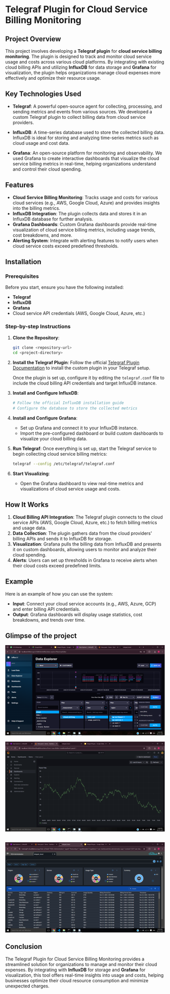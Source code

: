 # Telegraf Plugin for Cloud Service Billing Monitoring

## Project Overview

This project involves developing a **Telegraf plugin** for **cloud service billing monitoring**. The plugin is designed to track and monitor cloud service usage and costs across various cloud platforms. By integrating with existing cloud billing APIs and utilizing **InfluxDB** for data storage and **Grafana** for visualization, the plugin helps organizations manage cloud expenses more effectively and optimize their resource usage.

## Key Technologies Used

- **Telegraf**: A powerful open-source agent for collecting, processing, and sending metrics and events from various sources. We developed a custom Telegraf plugin to collect billing data from cloud service providers.
  
- **InfluxDB**: A time-series database used to store the collected billing data. InfluxDB is ideal for storing and analyzing time-series metrics such as cloud usage and cost data.
  
- **Grafana**: An open-source platform for monitoring and observability. We used Grafana to create interactive dashboards that visualize the cloud service billing metrics in real-time, helping organizations understand and control their cloud spending.

## Features

- **Cloud Service Billing Monitoring**: Tracks usage and costs for various cloud services (e.g., AWS, Google Cloud, Azure) and provides insights into the billing metrics.
- **InfluxDB Integration**: The plugin collects data and stores it in an InfluxDB database for further analysis.
- **Grafana Dashboards**: Custom Grafana dashboards provide real-time visualization of cloud service billing metrics, including usage trends, cost breakdowns, and more.
- **Alerting System**: Integrate with alerting features to notify users when cloud service costs exceed predefined thresholds.

## Installation

### Prerequisites

Before you start, ensure you have the following installed:
- **Telegraf**
- **InfluxDB**
- **Grafana**
- Cloud service API credentials (AWS, Google Cloud, Azure, etc.)

### Step-by-step Instructions

1. **Clone the Repository**:
    ```bash
    git clone <repository-url>
    cd <project-directory>
    ```

2. **Install the Telegraf Plugin**:
    Follow the official [Telegraf Plugin Documentation](https://github.com/influxdata/telegraf) to install the custom plugin in your Telegraf setup.

    Once the plugin is set up, configure it by editing the `telegraf.conf` file to include the cloud billing API credentials and target InfluxDB instance.

3. **Install and Configure InfluxDB**:
    ```bash
    # Follow the official InfluxDB installation guide
    # Configure the database to store the collected metrics
    ```

4. **Install and Configure Grafana**:
    - Set up Grafana and connect it to your InfluxDB instance.
    - Import the pre-configured dashboard or build custom dashboards to visualize your cloud billing data.

5. **Run Telegraf**:
    Once everything is set up, start the Telegraf service to begin collecting cloud service billing metrics:
    ```bash
    telegraf --config /etc/telegraf/telegraf.conf
    ```

6. **Start Visualizing**:
    - Open the Grafana dashboard to view real-time metrics and visualizations of cloud service usage and costs.

## How It Works

1. **Cloud Billing API Integration**: The Telegraf plugin connects to the cloud service APIs (AWS, Google Cloud, Azure, etc.) to fetch billing metrics and usage data.
2. **Data Collection**: The plugin gathers data from the cloud providers' billing APIs and sends it to InfluxDB for storage.
3. **Visualization**: Grafana pulls the billing data from InfluxDB and presents it on custom dashboards, allowing users to monitor and analyze their cloud spending.
4. **Alerts**: Users can set up thresholds in Grafana to receive alerts when their cloud costs exceed predefined limits.

## Example

Here is an example of how you can use the system:

- **Input**: Connect your cloud service accounts (e.g., AWS, Azure, GCP) and enter billing API credentials.
- **Output**: Grafana dashboards will display usage statistics, cost breakdowns, and trends over time.

## Glimpse of the project 

![alt text](https://github.com/sidra-quadri/Telegraf-Plugin-for-Cloud-Service-Billing-Monitoring/blob/4c19a53b12af153f0a38265861df8617b65fedbb/influxdb.png)
<br><br>
![alt text](https://github.com/sidra-quadri/Telegraf-Plugin-for-Cloud-Service-Billing-Monitoring/blob/4c19a53b12af153f0a38265861df8617b65fedbb/grafana.png)
<br><br>

![alt text](https://github.com/sidra-quadri/Telegraf-Plugin-for-Cloud-Service-Billing-Monitoring/blob/4c19a53b12af153f0a38265861df8617b65fedbb/cfx.png)

## Conclusion

The Telegraf Plugin for Cloud Service Billing Monitoring provides a streamlined solution for organizations to manage and monitor their cloud expenses. By integrating with **InfluxDB** for storage and **Grafana** for visualization, this tool offers real-time insights into usage and costs, helping businesses optimize their cloud resource consumption and minimize unexpected charges.
